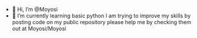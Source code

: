 - 👋 Hi, I’m @Moyosi
- 🌱 I’m currently learning basic python 
I am trying to improve my skills by posting code on my public repository please help me by checking them out at Moyosi/Moyosi

<!---
Moyosi/Moyosi is a ✨ special ✨ repository because its `README.md` (this file) appears on your GitHub profile.
You can click the Preview link to take a look at your changes.
--->
